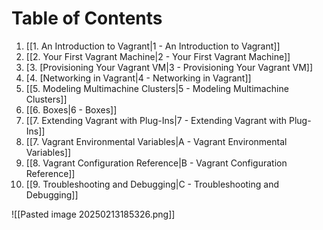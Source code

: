# Table of Contents

1. [[1. An Introduction to Vagrant|1 - An Introduction to Vagrant]]  
2. [[2. Your First Vagrant Machine|2 - Your First Vagrant Machine]]  
3. [3. [Provisioning Your Vagrant VM|3 - Provisioning Your Vagrant VM]]  
4. [4. [Networking in Vagrant|4 - Networking in Vagrant]]  
5. [[5. Modeling Multimachine Clusters|5 - Modeling Multimachine Clusters]]  
6. [[6. Boxes|6 - Boxes]]  
7. [[7. Extending Vagrant with Plug-Ins|7 - Extending Vagrant with Plug-Ins]]  
8. [[7. Vagrant Environmental Variables|A - Vagrant Environmental Variables]]  
9. [[8. Vagrant Configuration Reference|B - Vagrant Configuration Reference]]  
10. [[9. Troubleshooting and Debugging|C - Troubleshooting and Debugging]]  

![[Pasted image 20250213185326.png]]
